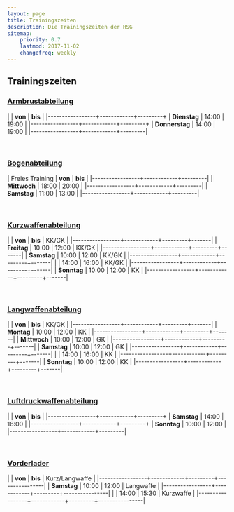 ```yaml
---
layout: page
title: Trainingszeiten
description: Die Trainingszeiten der HSG
sitemap:
    priority: 0.7
    lastmod: 2017-11-02
    changefreq: weekly
---
```


## Trainingszeiten


### [Armbrustabteilung](../abteilungen/armbrust)

|                 |   **von**  | **bis** |
|-----------------+------------+---------+
| **Dienstag**    |    14:00   |  19:00  |
|-----------------+------------+---------+
| **Donnerstag**  |    14:00   |  19:00  |
|-----------------+------------+---------|

<br>

### [Bogenabteilung](../abteilungen/bogen)

| Freies Training |   **von**  | **bis** |
|-----------------+------------+---------|
| **Mittwoch**    |    18:00   |  20:00  |
|-----------------+------------+---------|
| **Samstag**     |    11:00   |  13:00  |
|-----------------+------------+---------|

<br>

### [Kurzwaffenabteilung](../abteilungen/kurzwaffen)

|                 |   **von**  | **bis** | KK/GK |
|-----------------+------------+---------+-------|
| **Freitag**     |    10:00   |  12:00  | KK/GK |
|-----------------+------------+---------+-------|
| **Samstag**     |    10:00   |  12:00  | KK/GK |
|-----------------+------------+---------+-------|
|                 |    14:00   |  16:00  | KK/GK |
|-----------------+------------+---------+-------|
| **Sonntag**     |    10:00   |  12:00  | KK    |
|-----------------+------------+---------+-------|

<br>

### [Langwaffenabteilung](../abteilungen/langwaffen)

|                 |   **von**  | **bis** | KK/GK |
|-----------------+------------+---------+-------|
| **Montag**      |    10:00   |  12:00  | KK    |
|-----------------+------------+---------+-------|
| **Mittwoch**    |    10:00   |  12:00  | GK    |
|-----------------+------------+---------+-------|
| **Samstag**     |    10:00   |  12:00  | GK    |
|-----------------+------------+---------+-------|
|                 |    14:00   |  16:00  | KK    |
|-----------------+------------+---------+-------|
| **Sonntag**     |    10:00   |  12:00  | KK    |
|-----------------+------------+---------+-------|

<br>

### [Luftdruckwaffenabteilung](../abteilungen/luftdruck)

|                 |   **von**  | **bis** |
|-----------------+------------+---------+
| **Samstag**     |    14:00   |  16:00  |
|-----------------+------------+---------+
| **Sonntag**     |    10:00   |  12:00  |
|-----------------+------------+---------|

<br>

### [Vorderlader](../abteilungen/vorderlader)


|                 |   **von**  | **bis** | Kurz/Langwaffe |
|-----------------+------------+---------+----------------|
| **Samstag**     |    10:00   |  12:00  | Langwaffe      |
|-----------------+------------+---------+----------------|
|                 |    14:00   |  15:30  | Kurzwaffe      |
|-----------------+------------+---------+----------------|
